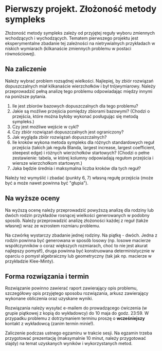 # Pierwszy projekt. Złożoność metody sympleks

Złożoność metody sympleks zależy od przyjętej reguły wyboru zmiennych wchodzących i wychodzących. Tematem pierwszego projektu jest eksperymentalne zbadanie tej zależności na nietrywialnych przykładach w niskich wymiarach (kilkanaście zmiennych problemu w postaci równościowej).

## Na zaliczenie

Należy wybrać problem rozsądnej wielkości. 
Najlepiej, by zbiór rozwiązań dopuszczalnych miał kilkanaście wierzchołków i był trójwymiarowy. Należy przeprowadzić pełną analizę tego problemu odpowiadając między innymi na poniższe pytania.

1. Ile jest zbiorów bazowych dopuszczalnych dla tego problemu?
2. Jakie są możliwe przejścia pomiędzy zbiorami bazowymi? (Chodzi o przejścia, które można byłoby wykonać posługując się metodą sympleks.)
3. Czy jest możliwe wejście w cykl?
4. Czy zbiór rozwiązań dopuszczalnych jest ograniczony?
5. Jak wygląda zbiór rozwiązań dopuszczalnych?
6. Ile kroków wykona metoda sympleks dla różnych standardowych reguł przejścia (takich jak reguła Blanda, largest increase, largest coefficient, steepest edge) i różnych wierzchołków startowych? (Chodzi o pełne zestawienie: tabela, w której kolumny odpowiadają regułom przejścia i wiersze wierzchołkom startowym.)
7. Jaka będzie średnia i maksymalna liczba kroków dla tych reguł?

Należy też wymyślić i zbadać (punkty 6, 7) własną regułę przejścia (może być a może nawet powinna być "głupia").

## Na wyższe oceny

Na wyższą ocenę należy przeprowadzić powyższą analizę dla rodziny lub dwóch rodzin przykładów rosnącej wielkości generowanych w podobny sposób. Należy przeprowadzić analizę złożoności każdej z reguł (także własnej) wraz ze wzrostem rozmiaru problemu. 

Na czwórkę wystarczy zbadanie jednej rodziny. Na piątkę - dwóch.
Jedna z rodzin powinna być generowana w sposób losowy (np. losowe macierze współczynników o coraz większych rozmiarach, choć to nie jest akurat najlepszy pomysł!), druga powinna być konstruowana deterministycznie w oparciu o pomysł algebraiczny lub geometryczny (tak jak np. macierze w przykładzie Klee-Minty).

## Forma rozwiązania i termin

Rozwiązanie powinno zawierać raport zawierający opis problemu, szczegółowy opis przyjętego sposobu rozwiązania, arkusz zawierający wykonane obliczenia oraz uzyskane wyniki.

Rozwiązania należy wysyłać e-mailem do prowadzącego ćwiczenia (w grupie piątkowej z kopią do wykładowcy) do 10 maja do godz. 23:59. W przypadku problemu z dotrzymaniem terminu proszę o **wcześniejszy** kontakt z wykładowcą (zanim termin minie!).

Zaliczenie podczas ustnego egzaminu w trakcie sesji. Na egzamin trzeba przygotować prezentację (maksymalnie 10 minut, należy przygotować slajdy) na temat uzyskanych wyników i wykorzystanych metod.